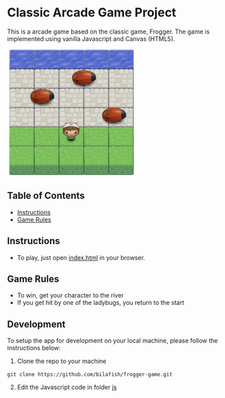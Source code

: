 # Classic Arcade Game Project
This is a arcade game based on the classic game, Frogger.
The game is implemented using vanilla Javascript and Canvas (HTML5).

<img src="./screenshots/Screen-1.png" alt="Game Screenshot" width="300px" height="300px">

## Table of Contents

- [Instructions](#instructions)
- [Game Rules](#rules)

## Instructions

* To play, just open [index.html](./index.html) in your browser.

## Game Rules

* To win, get your character to the river
* If you get hit by one of the ladybugs, you return to the start

## Development
To setup the app for development on your local machine, please follow the instructions below:
1. Clone the repo to your machine
```
git clone https://github.com/bilafish/frogger-game.git
```
2. Edit the Javascript code in folder [js](./js/)
